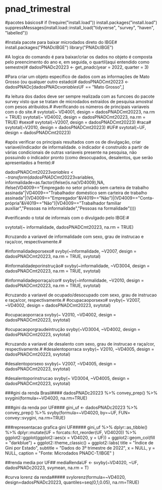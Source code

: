# pnad_trimestral
#pacotes básicos# 
if (!require("install.load")) install.packages("install.load")
suppressMessages(install.load::install_load("tidyverse", "survey", "haven", "labelled"))

#Instala pacote para baixar microdados direto do IBGE# 
install.packages("PNADcIBGE")
library("PNADcIBGE")

#A logica do comando é para baixar/criar os dados no objeto é composta pelo preencimento do ano e, em seguida, o quartil(aqui entendido como semestre)#
dadosPNADc20223 <- get_pnadc(year = 2022, quarter = 3)

#Para criar um objeto especifico de dados com as informações de Mato Grosso (ou qualquer outro estado)# 
dadosPNADCmt20223 <- dadosPNADc[dadosPNADc$variables$UF == "Mato Grosso",] 

#a leitura dos dados deve ser sempre realizada com as funcoes do pacote survey visto que se tratam de microdados extraídos de pesquisa amostral com pesos atribuidos.# 
#verificando os números de principais variaveis com o do site.# 
svytotal(~ VD4001, design =  dadosPNADCmt20223, na.rm = TRUE)
svytotal(~ VD4002, design =  dadosPNADCmt20223, na.rm = TRUE)
#sexo#
svytotal(~V2007, design =  dadosPNADCmt20223)
#raca#
svytotal(~V2010, design =  dadosPNADCmt20223)
#UF#
svytotal(~UF, design =  dadosPNADCmt20223)

#após verificar os principais resultados com os de divulgação, criar variavel/indicador de informalidade. o indicador é construído a partir de várias condicionais de outras variaveis presente na pesquisa, não possuindo o indicador pronto (como desocupados, desalentos, que serão apresentados a frente):#

dadosPNADCmt20223$variables <- transform(dadosPNADCmt20223$variables, informalidade=as.factor(ifelse(is.na(VD4009),NA,
                                                                                         ifelse(VD4009=="Empregado no setor privado sem carteira de trabalho assinada"|VD4009=="Trabalhador doméstico sem carteira de trabalho assinada"|(VD4009=="Empregador"&V4019=="Não")|(VD4009=="Conta-própria"&V4019=="Não")|VD4009=="Trabalhador familiar auxiliar","Pessoas na informalidade","Pessoas na formalidade"))))

#verificando o total de informais com o divulgado pelo IBGE:# 

svytotal(~ informalidade, dadosPNADCmt20223, na.rm = TRUE) 

#cruzando a variavel de informalidade com sexo, grau de instrucao e raça/cor, respectivamente.# 

#informalidadeporsexo#
svyby(~informalidade, ~V2007, design =  dadosPNADCmt20223, na.rm = TRUE, svytotal)

#informalidadeporinstrução#
svyby(~informalidade, ~VD3004, design =  dadosPNADCmt20223, na.rm = TRUE, svytotal)

#informalidadeporraça/cor# 
svyby(~informalidade, ~V2010, design =  dadosPNADCmt20223, na.rm = TRUE, svytotal)

#cruzando a variavel de ocupado/desocupado com sexo, grau de instrucao e raça/cor, respectivamente.# 
#ocupacaoporsexo#
svyby(~ V2007, ~VD4002, design =  dadosPNADCmt20223, svytotal)

#ocupacaoporraca
svyby(~ V2010, ~VD4002, design =  dadosPNADCmt20223, svytotal)

#ocupacaoporgraudeintrução
svyby(~VD3004, ~VD4002, design =  dadosPNADCmt20223, svytotal)

#cruzando a variavel de desalento com sexo, grau de instrucao e raça/cor, respectivamente.# 
#desalentoporraca
svyby(~ V2010, ~VD4005, design =  dadosPNADCmt20223, svytotal)

#desalentoporsexo 
svyby(~ V2007, ~VD4005, design =  dadosPNADCmt20223, svytotal)

#desalentoporinstrucao 
svyby(~ VD3004, ~VD4005, design =  dadosPNADCmt20223, svytotal)

###gini da renda Brasil#### 
dadosPNADc20223 %>%
convey_prep() %>% 
svygini(formula=~VD4020, na.rm=TRUE)

###gini da renda por UF#### 
gini_uf <- dadosPNADc20223 %>%
convey_prep() %>% 
svyby(formula=~VD4020, by=~UF, FUN= convey::svygini, na.rm=TRUE)

###representacao grafica gini UF##### 
gini_uf %>%
  dplyr::as_tibble() %>%
  dplyr::mutate(UF = forcats::fct_reorder(UF, VD4020)) %>%
  ggplot2::ggplot(ggplot2::aes(x = VD4020, y = UF)) +
  ggplot2::geom_col(fill = "darkblue") +
  ggplot2::theme_classic() +
  ggplot2::labs(
    title = "Índice de Gini por Estado",
    subtitle = "Dados do 3º trimestre de 2022",
    x = NULL,
    y = NULL,
    caption = "Fonte: Microdados PNADC-T/IBGE"
  )

##renda media por UF##
mediaRendaUF <- svyby(~VD4020, ~UF, dadosPNADc20223, svymean, na.rm = T)

#curva lorenz da renda##### 
svylorenz(formula=~VD4020, design=dadosPNADc20223, quantiles=seq(0,1,0.05), na.rm=TRUE)



